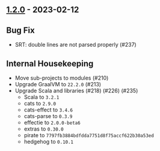 ## [1.2.0](https://github.com/kevin-lee/whatsub/issues?utf8=%E2%9C%93&q=is%3Aissue+is%3Aclosed+milestone%3Amilestone11) - 2023-02-12

## Bug Fix
* SRT: double lines are not parsed properly (#237)


## Internal Housekeeping
* Move sub-projects to modules (#210)
* Upgrade GraalVM to `22.2.0` (#213)
* Upgrade Scala and libraries (#218) (#226) (#235)
  * Scala to `3.2.1`
  * cats to `2.9.0`
  * cats-effect to `3.4.6`
  * cats-parse to `0.3.9`
  * effectie to `2.0.0-beta6`
  * extras to `0.30.0`
  * pirate to `7797fb3884bdfdda7751d8f75accf622b30a53ed`
  * hedgehog to `0.10.1`
